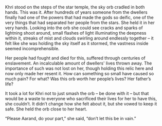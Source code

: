 Khri stood on the steps of the star temple, the sky orb cradled in both hands. This was it. After hundreds of years someone from the dwellers finally had one of the powers that had made the gods so deific, one of the very things that had separated her people from the stars. She held it in her very hands. Looking into the orb she could see cracks and sparks of lightning shoot around, small flashes of light illuminating the deepness within it, streaks of mist and clouds swirling around endlessly together – it felt like she was holding the sky itself as it stormed, the vastness inside seemed incomprehensible.  

Her people had fought and died for this, suffered through centuries of enslavement. An incalculable amount of dwellers' lives thrown away. The importance of such was not lost on her, though holding this relic here and now only made her resent it. How can something so small have caused so much pain? For what? Was this orb worth her people’s lives? Her father’s life?

It took a lot for Khri not to just smash the orb – be done with it – but that would be a waste to everyone who sacrificed their lives for her to have this, she couldn’t. It didn’t change how she felt about it, but she vowed to keep it safe. She held the orb close to her heart. 

“Please Aarand, do your part,” she said, “don’t let this be in vain.”
